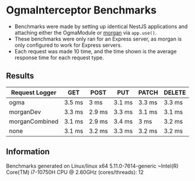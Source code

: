 # OgmaInterceptor Benchmarks

- Benchmarks were made by setting up identical NestJS applications and attaching either the OgmaModule or [morgan](https://npmjs.org/morgan) via `app.use()`.
- These benchmarks were only ran for an Express server, as morgan is only configured to work for Express servers.
- Each request was made 10 time, and the time shown is the average response time for each request type.

## Results

| Request Logger | GET    | POST   | PUT    | PATCH  | DELETE |
| -------------- | ------ | ------ | ------ | ------ | ------ |
| ogma           | 3.5 ms | 3 ms   | 3.1 ms | 3.3 ms | 3.3 ms |
| morganDev      | 3.3 ms | 2.9 ms | 3.3 ms | 3.1 ms | 3.1 ms |
| morganCombined | 3.1 ms | 2.9 ms | 3.4 ms | 3 ms   | 3.2 ms |
| none           | 3.1 ms | 3.2 ms | 3.3 ms | 3.2 ms | 3.2 ms |

## Information

Benchmarks generated on Linux/linux x64 5.11.0-7614-generic ~Intel(R) Core(TM) i7-10750H CPU @ 2.60GHz (cores/threads): 12
